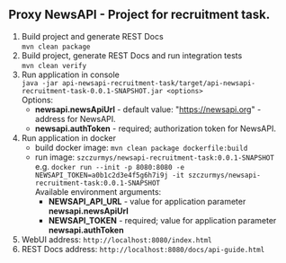 Proxy NewsAPI - Project for recruitment task.
---------------------------------------------

1. Build project and generate REST Docs<br />
`mvn clean package`
1. Build project, generate REST Docs and run integration tests<br />
`mvn clean verify`
3. Run application in console <br />
`java -jar api-newsapi-recruitment-task/target/api-newsapi-recruitment-task-0.0.1-SNAPSHOT.jar <options>` <br />
Options:
    *  **newsapi.newsApiUrl** - default value: "https://newsapi.org" - address for NewsAPI.
    *  **newsapi.authToken** - required; authorization token for NewsAPI.
4. Run application in docker
    * build docker image: `mvn clean package dockerfile:build`
    * run image: `szczurmys/newsapi-recruitment-task:0.0.1-SNAPSHOT` <br />
    e.g. `docker run --init -p 8080:8080 -e NEWSAPI_TOKEN=a0b1c2d3e4f5g6h7i9j -it szczurmys/newsapi-recruitment-task:0.0.1-SNAPSHOT`  <br />
    Available environment arguments:
      * **NEWSAPI_API_URL** - value for application parameter **newsapi.newsApiUrl**
      * **NEWSAPI_TOKEN** - required; value for application parameter **newsapi.authToken**
5. WebUI address: `http://localhost:8080/index.html`
6. REST Docs address: `http://localhost:8080/docs/api-guide.html`

